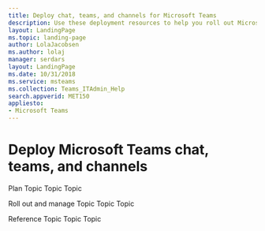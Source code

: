 ```yaml
---
title: Deploy chat, teams, and channels for Microsoft Teams
description: Use these deployment resources to help you roll out Microsoft Teams chat, teams, and channels in your organization.
layout: LandingPage
ms.topic: landing-page
author: LolaJacobsen
ms.author: lolaj
manager: serdars
layout: LandingPage
ms.date: 10/31/2018
ms.service: msteams
ms.collection: Teams_ITAdmin_Help
search.appverid: MET150
appliesto: 
- Microsoft Teams
---
```

# Deploy Microsoft Teams chat, teams, and channels


Plan
    Topic
    Topic
    Topic

Roll out and manage
    Topic
    Topic
    Topic

Reference
    Topic
    Topic
    Topic